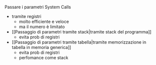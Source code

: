 Passare i parametri System Calls
- tramite registri
	- molto efficiente e veloce
	- ma il numero è limitato
- [[Passaggio di parametri tramite stack|tramite stack del programma]]
	- evita prob di registri
- [[Passaggio di parametri tramite tabella|tramite memorizzazione in tabella in memoria generica]]
	- evita prob di registri
	- perfomance come stack